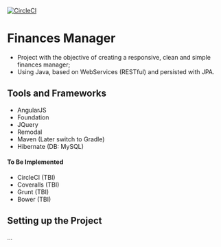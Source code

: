 [![CircleCI](https://circleci.com/gh/Rift-Runners/finances-manager.svg?style=svg)](https://circleci.com/gh/Rift-Runners/finances-manager)

# Finances Manager

- Project with the objective of creating a responsive, clean and simple finances manager;
- Using Java, based on WebServices (RESTful) and persisted with JPA.

## Tools and Frameworks

- AngularJS
- Foundation
- JQuery
- Remodal
- Maven (Later switch to Gradle)
- Hibernate (DB: MySQL)

#### To Be Implemented
- CircleCI (TBI)
- Coveralls (TBI)
- Grunt (TBI)
- Bower (TBI)

## Setting up the Project
...
